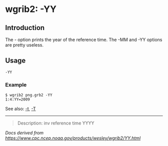 # wgrib2: -YY

## Introduction

The - option prints the year of the
reference time. The -MM
and -YY options are pretty useless.

## Usage

```
-YY
```

### Example

```
$ wgrib2 png.grb2 -YY
1:4:YY=2009
```

See also: [-t](./t.md), [-T](./T.md)

---

> Description: inv reference time YYYY

_Docs derived from <https://www.cpc.ncep.noaa.gov/products/wesley/wgrib2/YY.html>_
